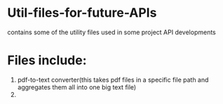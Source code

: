 # Util-files-for-future-APIs
contains some of the utility files used in some project API developments

# Files include:
1. pdf-to-text converter(this takes pdf files in a specific file path and aggregates them all into one big text file)
2. 

